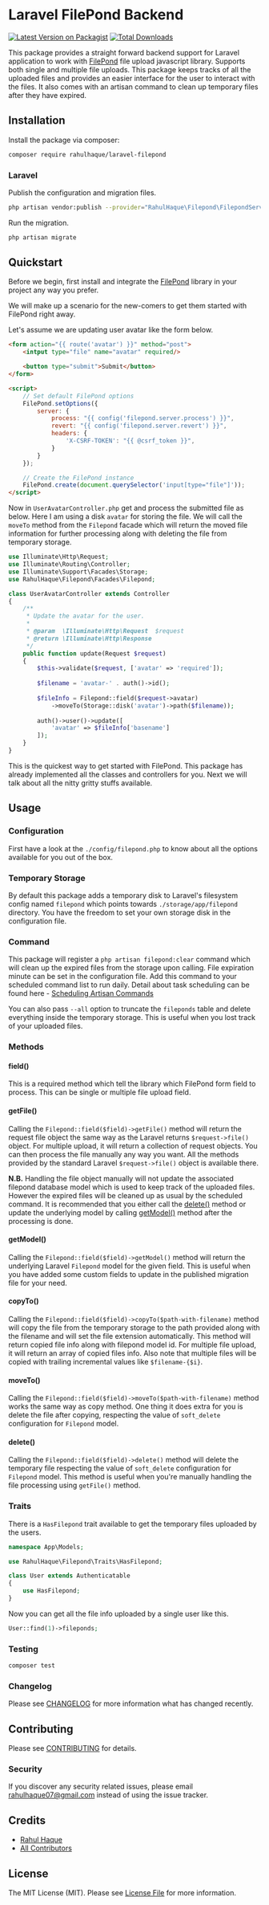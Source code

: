 # Laravel FilePond Backend

[![Latest Version on Packagist](https://img.shields.io/packagist/v/rahulhaque/laravel-filepond.svg?style=flat-square)](https://packagist.org/packages/rahulhaque/laravel-filepond)
[![Total Downloads](https://img.shields.io/packagist/dt/rahulhaque/laravel-filepond.svg?style=flat-square)](https://packagist.org/packages/rahulhaque/laravel-filepond)

This package provides a straight forward backend support for Laravel application to work with [FilePond](https://pqina.nl/filepond/) file upload javascript library. Supports both single and multiple file uploads. This package keeps tracks of all the uploaded files and provides an easier interface for the user to interact with the files. It also comes with an artisan command to clean up temporary files after they have expired.

## Installation

Install the package via composer:

```bash
composer require rahulhaque/laravel-filepond
```

### Laravel

Publish the configuration and migration files.

```bash
php artisan vendor:publish --provider="RahulHaque\Filepond\FilepondServiceProvider"
```

Run the migration.

```bash
php artisan migrate
```

## Quickstart

Before we begin, first install and integrate the [FilePond](https://pqina.nl/filepond/docs/) library in your project any way you prefer.

We will make up a scenario for the new-comers to get them started with FilePond right away.

Let's assume we are updating user avatar like the form below.

```html
<form action="{{ route('avatar') }}" method="post">
    <intput type="file" name="avatar" required/>

    <button type="submit">Submit</button>
</form>

<script>
    // Set default FilePond options
    FilePond.setOptions({
        server: {
            process: "{{ config('filepond.server.process') }}",
            revert: "{{ config('filepond.server.revert') }}",
            headers: {
                'X-CSRF-TOKEN': "{{ @csrf_token }}",
            }
        }
    });

    // Create the FilePond instance
    FilePond.create(document.querySelector('input[type="file"]'));
</script>
```

Now in `UserAvatarController.php` get and process the submitted file as below. Here I am using a disk `avatar` for storing the file. We will call the `moveTo` method from the `Filepond` facade which will return the moved file information for further processing along with deleting the file from temporary storage.

```php
use Illuminate\Http\Request;
use Illuminate\Routing\Controller;
use Illuminate\Support\Facades\Storage;
use RahulHaque\Filepond\Facades\Filepond;

class UserAvatarController extends Controller
{
    /**
     * Update the avatar for the user.
     *
     * @param  \Illuminate\Http\Request  $request
     * @return \Illuminate\Http\Response
     */
    public function update(Request $request)
    {
        $this->validate($request, ['avatar' => 'required']);
    
        $filename = 'avatar-' . auth()->id();
    
        $fileInfo = Filepond::field($request->avatar)
            ->moveTo(Storage::disk('avatar')->path($filename));
    
        auth()->user()->update([
            'avatar' => $fileInfo['basename']
        ]);
    }
}
```

This is the quickest way to get started with FilePond. This package has already implemented all the classes and controllers for you. Next we will talk about all the nitty gritty stuffs available.

## Usage

### Configuration

First have a look at the `./config/filepond.php` to know about all the options available for you out of the box. 

### Temporary Storage

By default this package adds a temporary disk to Laravel's filesystem config named `filepond` which points towards `./storage/app/filepond` directory. You have the freedom to set your own storage disk in the configuration file.

### Command

This package will register a `php artisan filepond:clear` command which will clean up the expired files from the storage upon calling. File expiration minute can be set in the configuration file. Add this command to your scheduled command list to run daily. Detail about task scheduling can be found here - [Scheduling Artisan Commands](https://laravel.com/docs/8.x/scheduling#scheduling-artisan-commands)

You can also pass `--all` option to truncate the `fileponds` table and delete everything inside the temporary storage. This is useful when you lost track of your uploaded files.

### Methods

#### field()

This is a required method which tell the library which FilePond form field to process. This can be single or multiple file upload field.

#### getFile()

Calling the `Filepond::field($field)->getFile()` method will return the request file object the same way as the Laravel returns `$request->file()` object. For multiple upload, it will return a collection of request objects. You can then process the file manually any way you want. All the methods provided by the standard Laravel `$request->file()` object is available there.

**N.B.** Handling the file object manually will not update the associated filepond database model which is used to keep track of the uploaded files. However the expired files will be cleaned up as usual by the scheduled command. It is recommended that you either call the [delete()](#delete) method or update the underlying model by calling [getModel()](#getModel) method after the processing is done.

#### getModel()

Calling the `Filepond::field($field)->getModel()` method will return the underlying Laravel `Filepond` model for the given field. This is useful when you have added some custom fields to update in the published migration file for your need.

#### copyTo()

Calling the `Filepond::field($field)->copyTo($path-with-filename)` method will copy the file from the temporary storage to the path provided along with the filename and will set the file extension automatically. This method will return copied file info along with filepond model id. For multiple file upload, it will return an array of copied files info. Also note that multiple files will be copied with trailing incremental values like `$filename-{$i}`.

#### moveTo()

Calling the `Filepond::field($field)->moveTo($path-with-filename)` method works the same way as copy method. One thing it does extra for you is delete the file after copying, respecting the value of `soft_delete` configuration for `Filepond` model. 

#### delete()

Calling the `Filepond::field($field)->delete()` method will delete the temporary file respecting the value of `soft_delete` configuration for `Filepond` model. This method is useful when you're manually handling the file processing using `getFile()` method.

### Traits

There is a `HasFilepond` trait available to get the temporary files uploaded by the users.

```php
namespace App\Models;

use RahulHaque\Filepond\Traits\HasFilepond;

class User extends Authenticatable
{
    use HasFilepond;
}
```

Now you can get all the file info uploaded by a single user like this.

```php
User::find(1)->fileponds;
```

### Testing

```bash
composer test
```

### Changelog

Please see [CHANGELOG](CHANGELOG.md) for more information what has changed recently.

## Contributing

Please see [CONTRIBUTING](CONTRIBUTING.md) for details.

### Security

If you discover any security related issues, please email rahulhaque07@gmail.com instead of using the issue tracker.

## Credits

-   [Rahul Haque](https://github.com/rahulhaque)
-   [All Contributors](../../contributors)

## License

The MIT License (MIT). Please see [License File](LICENSE.md) for more information.
